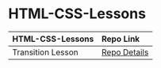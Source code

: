 # HTML-CSS-Lessons
<table class="table" width="100%">
  <thead>
    <tr>
      <th align="left">HTML-CSS-Lessons</th>
      <th align="left">Repo Link</th>
    </tr>
  </thead>
  <tbody>
      <tr>
      <td>Transition Lesson</td></td>
      <td><a href="https://github.com/axel-ac/transition-lesson" target="_blank">Repo Details</td>
    </tr>
  </tbody>
  </table>
